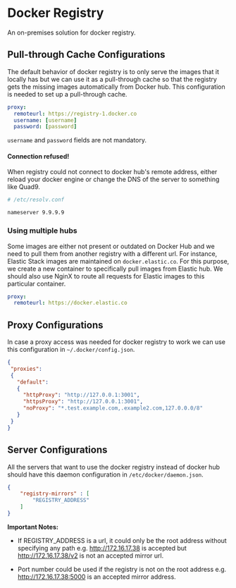 # Docker Registry

An on-premises solution for docker registry.

## Pull-through Cache Configurations

The default behavior of docker registry is to only serve the images that it
locally has but we can use it as a pull-through cache so that the registry gets
the missing images automatically from Docker hub. This configuration is needed
to set up a pull-through cache.
```yaml
proxy:
  remoteurl: https://registry-1.docker.co
  username: [username]
  password: [password]
```
`username` and `password` fields are not mandatory.

#### Connection refused!

When registry could not connect to docker hub's remote address, either reload
your docker engine or change the DNS of the server to something like Quad9.

```bash
# /etc/resolv.conf

nameserver 9.9.9.9
```

### Using multiple hubs

Some images are either not present or outdated on Docker Hub and we need to
pull them from another registry with a different url. For instance, Elastic
Stack images are maintained on `docker.elastic.co`. For this purpose, we
create a new container to specifically pull images from Elastic hub. We should
also use NginX to route all requests for Elastic images to this particular
container.
```yaml
proxy:
  remoteurl: https://docker.elastic.co
```

## Proxy Configurations

In case a proxy access was needed for docker registry to work we can use
this configuration in `~/.docker/config.json`.
```json
{
 "proxies":
 {
   "default":
   {
     "httpProxy": "http://127.0.0.1:3001",
     "httpsProxy": "http://127.0.0.1:3001",
     "noProxy": "*.test.example.com,.example2.com,127.0.0.0/8"
   }
 }
}
```

## Server Configurations

All the servers that want to use the docker registry instead of docker hub
should have this daemon configuration in `/etc/docker/daemon.json`.

```json
{
	"registry-mirrors" : [
		"REGISTRY_ADDRESS"
	]
}
```

**Important Notes:**

+ If REGISTRY\_ADDRESS is a url, it could only be the root address without
  specifying any path e.g. http://172.16.17.38 is accepted but
  http://172.16.17.38/v2 is not an accepted mirror url.

+ Port number could be used if the registry is not on the root address e.g.
  http://172.16.17.38:5000 is an accepted mirror address.
